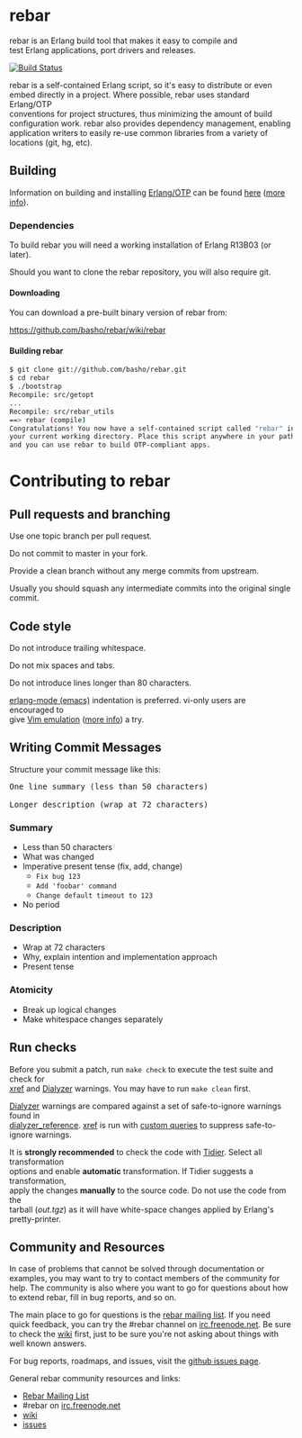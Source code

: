 rebar
=====

rebar is an Erlang build tool that makes it easy to compile and  
test Erlang applications, port drivers and releases.

[![Build Status](https://secure.travis-ci.org/basho/rebar.png?branch=master)](http://travis-ci.org/basho/rebar)

rebar is a self-contained Erlang script, so it's easy to distribute or even  
embed directly in a project. Where possible, rebar uses standard Erlang/OTP  
conventions for project structures, thus minimizing the amount of build  
configuration work. rebar also provides dependency management, enabling  
application writers to easily re-use common libraries from a variety of  
locations (git, hg, etc).

Building
--------

Information on building and installing [Erlang/OTP](http://www.erlang.org)
can be found [here](https://github.com/erlang/otp/wiki/Installation)
([more info](https://github.com/erlang/otp/blob/master/INSTALL.md)).

### Dependencies

To build rebar you will need a working installation of Erlang R13B03 (or
later).

Should you want to clone the rebar repository, you will also require git.

#### Downloading

You can download a pre-built binary version of rebar from:

https://github.com/basho/rebar/wiki/rebar

#### Building rebar

```sh
$ git clone git://github.com/basho/rebar.git
$ cd rebar
$ ./bootstrap
Recompile: src/getopt
...
Recompile: src/rebar_utils
==> rebar (compile)
Congratulations! You now have a self-contained script called "rebar" in
your current working directory. Place this script anywhere in your path
and you can use rebar to build OTP-compliant apps.
```


Contributing to rebar
=====================

Pull requests and branching
---------------------------

Use one topic branch per pull request.

Do not commit to master in your fork.

Provide a clean branch without any merge commits from upstream.

Usually you should squash any intermediate commits into the original single commit.

Code style
----------

Do not introduce trailing whitespace.

Do not mix spaces and tabs.

Do not introduce lines longer than 80 characters.

[erlang-mode (emacs)](http://www.erlang.org/doc/man/erlang.el.html) indentation is preferred.
vi-only users are encouraged to   
give [Vim emulation](http://emacswiki.org/emacs/Evil) ([more info](https://gitorious.org/evil/pages/Home)) a try.

Writing Commit Messages
-----------------------

Structure your commit message like this:

<pre>
One line summary (less than 50 characters)

Longer description (wrap at 72 characters)
</pre>

### Summary

* Less than 50 characters
* What was changed
* Imperative present tense (fix, add, change)
  * `Fix bug 123`
  * `Add 'foobar' command`
  * `Change default timeout to 123`
* No period

### Description

* Wrap at 72 characters
* Why, explain intention and implementation approach
* Present tense

### Atomicity

* Break up logical changes
* Make whitespace changes separately

Run checks
----------

Before you submit a patch, run ``make check`` to execute
the test suite and check for  
[xref](http://www.erlang.org/doc/man/xref.html) and
[Dialyzer](http://www.erlang.org/doc/man/dialyzer.html)
warnings. You may have to run ``make clean`` first.

[Dialyzer](http://www.erlang.org/doc/man/dialyzer.html) warnings are compared
against a set of safe-to-ignore warnings found in  
[dialyzer_reference](https://raw.github.com/basho/rebar/master/dialyzer_reference).
[xref](http://www.erlang.org/doc/man/xref.html) is run with
[custom queries](https://raw.github.com/basho/rebar/master/rebar.config)
to suppress safe-to-ignore warnings.

It is **strongly recommended** to check the code with
[Tidier](http://tidier.softlab.ntua.gr:20000/tidier/getstarted).
Select all transformation   
options and enable **automatic** transformation. If Tidier suggests a transformation,  
apply the changes **manually** to the source code. Do not use the code from
the  
tarball (*out.tgz*) as it will have white-space changes applied by Erlang's pretty-printer.

Community and Resources
-----------------------

In case of problems that cannot be solved through documentation or examples, you may want to try to contact members of the community for help. The community is also where you want to go for questions about how to extend rebar, fill in bug reports, and so on.

The main place to go for questions is the [rebar mailing list](http://lists.basho.com/pipermail/rebar_lists.basho.com/). If you need quick feedback, you can try the #rebar channel on [irc.freenode.net](http://freenode.net). Be sure to check the [wiki](https://github.com/basho/rebar/wiki) first, just to be sure you're not asking about things with well known answers.

For bug reports, roadmaps, and issues, visit the [github issues page](https://github.com/basho/rebar/issues).

General rebar community resources and links:

- [Rebar Mailing List](http://lists.basho.com/pipermail/rebar_lists.basho.com/)
- #rebar on [irc.freenode.net](http://freenode.net/)
- [wiki](https://github.com/basho/rebar/wiki)
- [issues](https://github.com/basho/rebar/issues)
